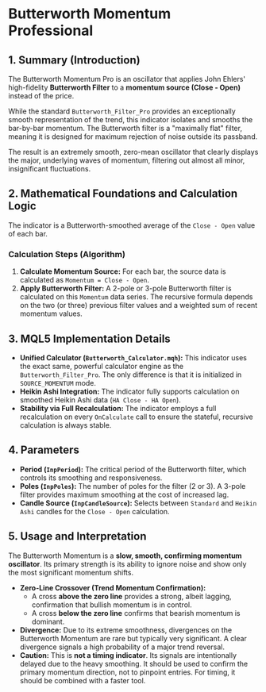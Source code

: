 # Butterworth Momentum Professional

## 1. Summary (Introduction)

The Butterworth Momentum Pro is an oscillator that applies John Ehlers' high-fidelity **Butterworth Filter** to a **momentum source (Close - Open)** instead of the price.

While the standard `Butterworth_Filter_Pro` provides an exceptionally smooth representation of the trend, this indicator isolates and smooths the bar-by-bar momentum. The Butterworth filter is a "maximally flat" filter, meaning it is designed for maximum rejection of noise outside its passband.

The result is an extremely smooth, zero-mean oscillator that clearly displays the major, underlying waves of momentum, filtering out almost all minor, insignificant fluctuations.

## 2. Mathematical Foundations and Calculation Logic

The indicator is a Butterworth-smoothed average of the `Close - Open` value of each bar.

### Calculation Steps (Algorithm)

1. **Calculate Momentum Source:** For each bar, the source data is calculated as `Momentum = Close - Open`.
2. **Apply Butterworth Filter:** A 2-pole or 3-pole Butterworth filter is calculated on this `Momentum` data series. The recursive formula depends on the two (or three) previous filter values and a weighted sum of recent momentum values.

## 3. MQL5 Implementation Details

* **Unified Calculator (`Butterworth_Calculator.mqh`):** This indicator uses the exact same, powerful calculator engine as the `Butterworth_Filter_Pro`. The only difference is that it is initialized in `SOURCE_MOMENTUM` mode.
* **Heikin Ashi Integration:** The indicator fully supports calculation on smoothed Heikin Ashi data (`HA Close - HA Open`).
* **Stability via Full Recalculation:** The indicator employs a full recalculation on every `OnCalculate` call to ensure the stateful, recursive calculation is always stable.

## 4. Parameters

* **Period (`InpPeriod`):** The critical period of the Butterworth filter, which controls its smoothing and responsiveness.
* **Poles (`InpPoles`):** The number of poles for the filter (2 or 3). A 3-pole filter provides maximum smoothing at the cost of increased lag.
* **Candle Source (`InpCandleSource`):** Selects between `Standard` and `Heikin Ashi` candles for the `Close - Open` calculation.

## 5. Usage and Interpretation

The Butterworth Momentum is a **slow, smooth, confirming momentum oscillator**. Its primary strength is its ability to ignore noise and show only the most significant momentum shifts.

* **Zero-Line Crossover (Trend Momentum Confirmation):**
  * A cross **above the zero line** provides a strong, albeit lagging, confirmation that bullish momentum is in control.
  * A cross **below the zero line** confirms that bearish momentum is dominant.
* **Divergence:** Due to its extreme smoothness, divergences on the Butterworth Momentum are rare but typically very significant. A clear divergence signals a high probability of a major trend reversal.
* **Caution:** This is **not a timing indicator**. Its signals are intentionally delayed due to the heavy smoothing. It should be used to confirm the primary momentum direction, not to pinpoint entries. For timing, it should be combined with a faster tool.
